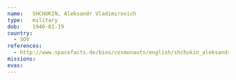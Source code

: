 ```yaml
---
name:	SHCHUKIN, Aleksandr Vladimirovich 
type:	military
dob:	1946-01-19
country:
  - SOV
references:
  - http://www.spacefacts.de/bios/cosmonauts/english/shchukin_aleksandr.htm
missions:
evas:
---
```

